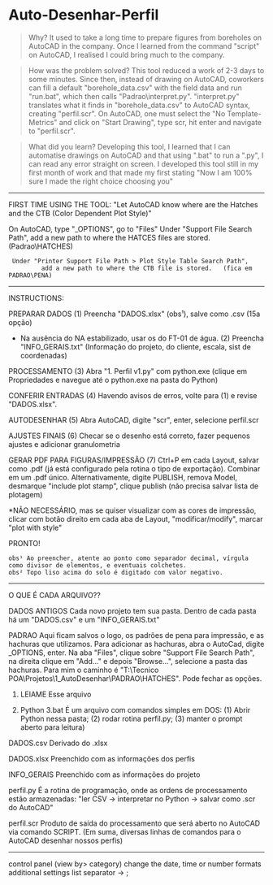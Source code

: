 # Auto-Desenhar-Perfil

> Why?
It used to take a long time to prepare figures from boreholes on AutoCAD in the company. Once I
learned from the command "script" on AutoCAD, I realised I could bring much to the company.

> How was the problem solved?
This tool reduced a work of 2-3 days to some minutes. Since then, instead of drawing on AutoCAD,
coworkers can fill a default "borehole_data.csv" with the field data and run "run.bat", which
then calls "Padrao\interpret.py". "interpret.py" translates what it finds in "borehole_data.csv"
to AutoCAD syntax, creating "perfil.scr". On AutoCAD, one must select the "No Template-Metrics" and
click on "Start Drawing", type scr, hit enter and navigate to "perfil.scr".

> What did you learn?
Developing this tool, I learned that I can automatise drawings on AutoCAD and that using ".bat" 
to run a ".py", I can read any error straight on screen. I developed this tool still in my first
month of work and that made my first stating "Now I am 100% sure I made the right choice choosing you"
----------------------------------------------------------------------------------------------------------
FIRST TIME USING THE TOOL: 
"Let AutoCAD know where are the Hatches and the CTB (Color Dependent Plot Style)"

On AutoCAD, type "_OPTIONS", go to "Files"
     Under "Support File Search Path", 
             add a new path to where the HATCES files are stored. (Padrao\HATCHES)

     Under "Printer Support File Path > Plot Style Table Search Path",
             add a new path to where the CTB file is stored.   (fica em PADRAO\PENA)
----------------------------------------------------------------------------------------------------------
INSTRUCTIONS:

 PREPARAR DADOS
(1) Preencha "DADOS.xlsx" (obs¹), salve como .csv (15a opção)
  * Na ausência do NA estabilizado, usar os do FT-01 de água.
(2) Preencha "INFO_GERAIS.txt"	(Informação do projeto, do cliente, escala, sist de coordenadas)

 PROCESSAMENTO
(3) Abra "1. Perfil v1.py" com python.exe (clique em Propriedades e navegue até o python.exe na pasta do Python)

 CONFERIR ENTRADAS
(4) Havendo avisos de erros, volte para (1) e revise "DADOS.xlsx".

 AUTODESENHAR
(5) Abra AutoCAD, digite "scr", enter, selecione perfil.scr

 AJUSTES FINAIS
(6) Checar se o desenho está correto, fazer pequenos ajustes e adicionar granulometria

 GERAR PDF PARA FIGURAS/IMPRESSÃO
(7) Ctrl+P em cada Layout, salvar como .pdf (já está configurado pela rotina o tipo de exportação). Combinar em um .pdf único.
    Alternativamente, digite PUBLISH, remova Model, desmarque "include plot stamp", clique publish (não precisa salvar lista de plotagem)

   *NÃO NECESSÁRIO, mas se quiser visualizar com as cores de impressão, clicar com botão direito em cada aba de Layout, "modificar/modify", marcar "plot with style"
 
 PRONTO!

	obs¹ Ao preencher, atente ao ponto como separador decimal, vírgula como divisor de elementos, e eventuais colchetes.
	obs² Topo liso acima do solo é digitado com valor negativo.

----------------------------------------------------------------------------------------------------------
O QUE É CADA ARQUIVO??

DADOS ANTIGOS
 Cada novo projeto tem sua pasta. Dentro de cada pasta há um "DADOS.csv" e um "INFO_GERAIS.txt"

PADRAO
 Aqui ficam salvos o logo, os padrões de pena para impressão, e as hachuras que utilizamos.
 Para adicionar as hachuras, abra o AutoCad, digite _OPTIONS, enter. Na aba "Files", clique sobre "Support File Search Path", na direita clique em "Add..." e depois "Browse...", selecione a pasta das hachuras.
 Para mim o caminho é "T:\Tecnico POA\Projetos\1_AutoDesenhar\PADRAO\HATCHES". Pode fechar as opções.

1. LEIAME
 Esse arquivo

2. Python 3.bat 
 É um arquivo com comandos simples em DOS: (1) Abrir Python nessa pasta; (2) rodar rotina perfil.py; (3) manter o prompt aberto para leitura)

DADOS.csv
 Derivado do .xlsx

DADOS.xlsx
 Preenchido com as informações dos perfis

INFO_GERAIS
 Preenchido com as informações do projeto

perfil.py
 É a rotina de programação, onde as ordens de processamento estão armazenadas: "ler CSV -> interpretar no Python -> salvar como .scr do AutoCAD"

perfil.scr
 Produto de saída do processamento que será aberto no AutoCAD via comando SCRIPT.
 (Em suma, diversas linhas de comandos para o AutoCAD desenhar nossos perfis)

------------------------------------------------------------------------------------------------------------------------------------------------
control panel (view by> category)
change the date, time or number formats
additional settings
list separator -> ;